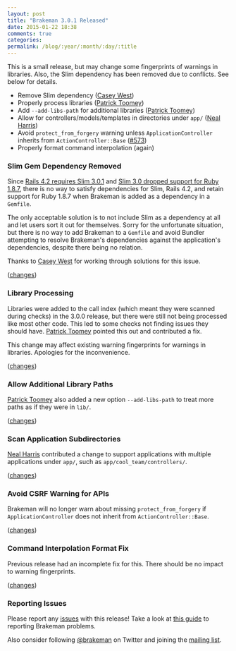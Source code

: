 ```yaml
---
layout: post
title: "Brakeman 3.0.1 Released"
date: 2015-01-22 18:38
comments: true
categories:
permalink: /blog/:year/:month/:day/:title
---
```


This is a small release, but may change some fingerprints of warnings in libraries. Also, the Slim dependency has been removed due to conflicts. See below for details.

* Remove Slim dependency ([Casey West](https://github.com/cwest))
* Properly process libraries ([Patrick Toomey](https://github.com/ptoomey3))
* Add `--add-libs-path` for additional libraries ([Patrick Toomey](https://github.com/ptoomey3))
* Allow for controllers/models/templates in directories under `app/` ([Neal Harris](https://github.com/nealharris))
* Avoid `protect_from_forgery` warning unless `ApplicationController` inherits from `ActionController::Base` ([#573](https://github.com/presidentbeef/brakeman/issues/573))
* Properly format command interpolation (again)

### Slim Gem Dependency Removed

Since [Rails 4.2 requires Slim 3.0.1](https://github.com/slim-template/slim-rails/releases/tag/3.0.1) and [Slim 3.0 dropped support for Ruby 1.8.7](https://github.com/slim-template/slim/blob/bb7ca78c1ea9629d8b57a06fcb99c938c9d7640e/CHANGES#L8), there is no way to satisfy dependencies for Slim, Rails 4.2, and retain support for Ruby 1.8.7 when Brakeman is added as a dependency in a `Gemfile`.

The only acceptable solution is to not include Slim as a dependency at all and let users sort it out for themselves. Sorry for the unfortunate situation, but there is no way to add Brakeman to a `Gemfile` and avoid Bundler attempting to resolve Brakeman's dependencies against the application's dependencies, despite there being no relation.

Thanks to [Casey West](https://github.com/cwest) for working through solutions for this issue.

([changes](https://github.com/presidentbeef/brakeman/pull/602))

### Library Processing

Libraries were added to the call index (which meant they were scanned during checks) in the 3.0.0 release, but there were still not being processed like most other code. This led to some checks not finding issues they should have. [Patrick Toomey](https://github.com/ptoomey3) pointed this out and contributed a fix.

This change may affect existing warning fingerprints for warnings in libraries. Apologies for the inconvenience. 

([changes](https://github.com/presidentbeef/brakeman/pull/605))

### Allow Additional Library Paths

[Patrick Toomey](https://github.com/ptoomey3) also added a new option `--add-libs-path` to treat more paths as if they were in `lib/`.

([changes](https://github.com/presidentbeef/brakeman/pull/606))

### Scan Application Subdirectories

[Neal Harris](https://github.com/nealharris) contributed a change to support applications with multiple applications under `app/`, such as `app/cool_team/controllers/`.

([changes](https://github.com/presidentbeef/brakeman/pull/607))

### Avoid CSRF Warning for APIs 

Brakeman will no longer warn about missing `protect_from_forgery` if `ApplicationController` does not inherit from `ActionController::Base`.

([changes](https://github.com/presidentbeef/brakeman/issues/573))

### Command Interpolation Format Fix

Previous release had an incomplete fix for this. There should be no impact to warning fingerprints.

([changes](https://github.com/presidentbeef/brakeman/pull/608))

### Reporting Issues

Please report any [issues](https://github.com/presidentbeef/brakeman/issues) with this release! Take a look at [this guide](https://github.com/presidentbeef/brakeman/wiki/How-to-Report-a-Brakeman-Issue) to reporting Brakeman problems.

Also consider following [@brakeman](https://twitter.com/brakeman) on Twitter and joining the [mailing list](http://brakemanscanner.org/contact/). 

